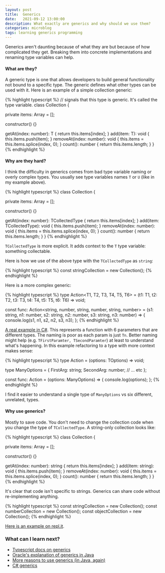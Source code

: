 ```yaml
---
layout: post
title:  Generics
date:   2021-09-12 13:00:00
description: What exactly are generics and why should we use them?
categories: microblog
tags: learning generics programming
---
```


Generics aren't daunting because of what they are but because of how complicated they get. Breaking them into concrete implementations and renaming type variables can help.

#### What are they?

A generic type is one that allows developers to build general functionality not bound to a specific type. The generic defines what other types can be used with it. Here is an example of a simple collection generic:

{% highlight typescript %}
// <T> signals that this type is generic. It's called the type variable.
class Collection<T> {

  private items: Array<T> = [];

  constructor() {}

  getAt(index: number): T {
    return this.items[index];
  }
  add(item: T): void {
    this.items.push(item);
  }
  removeAt(index: number): void {
    this.items = this.items.splice(index, 0);
  }
  count(): number {
    return this.items.length;
  }
}
{% endhighlight %}

#### Why are they hard?

I think the difficulty in generics comes from bad type variable naming or overly complex types. You usually see type variables names `T` or `U` (like in my example above).

{% highlight typescript %}
class Collection<TCollectedType> {

  private items: Array<TCollectedType> = [];

  constructor() {}

  getAt(index: number): TCollectedType {
    return this.items[index];
  }
  add(item: TCollectedType): void {
    this.items.push(item);
  }
  removeAt(index: number): void {
    this.items = this.items.splice(index, 0);
  }
  count(): number {
    return this.items.length;
  }
}
{% endhighlight %}

`TCollectedType` is more explicit. It adds context to the `T` type variable: something collectable.

Here is how we use of the above type with the `TCollectedType` as `string`:

{% highlight typescript %}
const stringCollection = new Collection<string>();
{% endhighlight %}

Here is a more complex generic:

{% highlight typescript %}
type Action<T1, T2, T3, T4, T5, T6> = (t1: T1, t2: T2, t3: T3, t4: T4, t5: T5, t6: T6) => void;

const func: Action<string, number, string, number, string, number> = (s1: string, n1: number, s2: string, n2: number, s3: string, n3: number) => {
  console.log(s1, n1, s2, n2, s3, n3);
};
{% endhighlight %}

[A real example in C#](https://docs.microsoft.com/en-us/dotnet/api/system.action-16?view=net-5.0). This represents a function with 6 parameters that are different types. The naming is poor as each param is just `Tn`. Better naming might help (e.g. `TFirstParamter, TSecondParamter`) at least to understand what's happening. In this example refactoring to a type with more context makes sense:

{% highlight typescript %}
type Action<TOptions> = (options: TOptions) => void;

type ManyOptions = {
  FirstArg: string;
  SecondArg: number;
  // ... etc
};

const func: Action<ManyOptions> = (options: ManyOptions) => {
  console.log(options);
};
{% endhighlight %}

I find it easier to understand a single type of `ManyOptions` vs six different, unrelated, types.

#### Why use generics?

Mostly to save code. You don't need to change the collection code when you change the type of `TCollectedType`. A string-only collection looks like:

{% highlight typescript %}
class Collection {

  private items: Array<string> = [];

  constructor() {}

  getAt(index: number): string {
    return this.items[index];
  }
  add(item: string): void {
    this.items.push(item);
  }
  removeAt(index: number): void {
    this.items = this.items.splice(index, 0);
  }
  count(): number {
    return this.items.length;
  }
}
{% endhighlight %}

It's clear that code isn't specific to strings. Generics can share code without re-implementing anything.

{% highlight typescript %}
const stringCollection = new Collection<string>();
const numberCollection = new Collection<number>();
const objectCollection = new Collection<Object>();
{% endhighlight %}

[Here is an example on repl.it](https://replit.com/@cjhoward92/Generics).

### What can I learn next?

- [Typescript docs on generics](https://www.typescriptlang.org/docs/handbook/2/generics.html)
- [Oracle's explanation of generics in Java](https://www.oracle.com/technical-resources/articles/java/juneau-generics.html)
- [More reasons to use generics (in Java, again)](https://docs.oracle.com/javase/tutorial/java/generics/why.html)
- [C# generics](https://docs.microsoft.com/en-us/dotnet/csharp/fundamentals/types/generics)